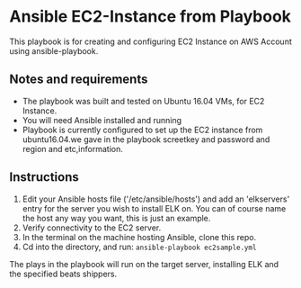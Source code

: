 # Ansible EC2-Instance from Playbook
 
This playbook is for creating and configuring EC2 Instance on AWS Account using ansible-playbook. 

## Notes and requirements

 - The playbook was built and tested on Ubuntu 16.04 VMs, for EC2 Instance. 
 - You will need Ansible installed and running
 - Playbook is currently configured to set up the EC2 instance from ubuntu16.04.we gave in the playbook screetkey and password and region and etc,information.
 
 ## Instructions
 
 1. Edit your Ansible hosts file ('/etc/ansible/hosts') and add an 'elkservers' entry for the server you wish to install ELK on. You can of course name the host any way you want, this is just an example. 
 2. Verify connectivity to the EC2 server.
 3. In the terminal on the machine hosting Ansible, clone this repo.
 4. Cd into the directory, and run:
 `ansible-playbook ec2sample.yml`
 
 The plays in the playbook will run on the target server, installing ELK and the specified beats shippers. 
 
[site.yml]: https://github.com/DanielBerman/ansible-elk-playbook/blob/master/site.yml
